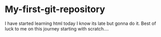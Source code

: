 # My-first-git-repository
I have started learning html today I know its late but gonna do it.
Best of luck to me on this journey starting with scratch....
